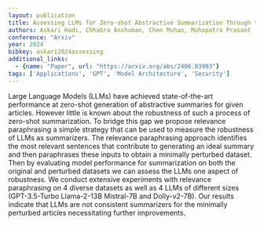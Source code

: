 ```yaml
---
layout: publication
title: Assessing LLMs for Zero-shot Abstractive Summarization Through the Lens of Relevance Paraphrasing
authors: Askari Hadi, Chhabra Anshuman, Chen Muhao, Mohapatra Prasant
conference: "Arxiv"
year: 2024
bibkey: askari2024assessing
additional_links:
  - {name: "Paper", url: "https://arxiv.org/abs/2406.03993"}
tags: ['Applications', 'GPT', 'Model Architecture', 'Security']
---
```

Large Language Models (LLMs) have achieved state-of-the-art performance at zero-shot generation of abstractive summaries for given articles. However little is known about the robustness of such a process of zero-shot summarization. To bridge this gap we propose relevance paraphrasing a simple strategy that can be used to measure the robustness of LLMs as summarizers. The relevance paraphrasing approach identifies the most relevant sentences that contribute to generating an ideal summary and then paraphrases these inputs to obtain a minimally perturbed dataset. Then by evaluating model performance for summarization on both the original and perturbed datasets we can assess the LLMs one aspect of robustness. We conduct extensive experiments with relevance paraphrasing on 4 diverse datasets as well as 4 LLMs of different sizes (GPT-3.5-Turbo Llama-2-13B Mistral-7B and Dolly-v2-7B). Our results indicate that LLMs are not consistent summarizers for the minimally perturbed articles necessitating further improvements.
